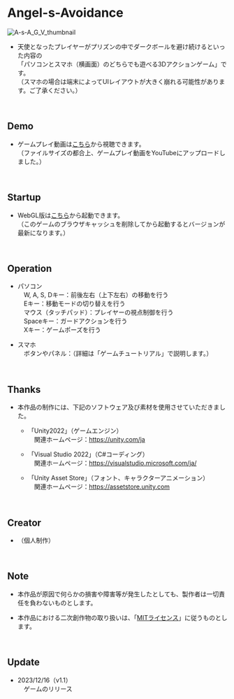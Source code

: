 # Angel-s-Avoidance

![A-s-A_G_V_thumbnail](https://user-images.githubusercontent.com/113690929/208066992-5c552630-02b9-41c3-8004-cb7b61541c3a.png)

* 天使となったプレイヤーがプリズンの中でダークボールを避け続けるといった内容の<br>
「パソコンとスマホ（横画面）のどちらでも遊べる3Dアクションゲーム」です。<br>
（スマホの場合は端末によってUIレイアウトが大きく崩れる可能性があります。ご了承ください。）
<br />

## Demo

* ゲームプレイ動画は[こちら](https://youtu.be/bsv-jhvvEcs)から視聴できます。<br>
（ファイルサイズの都合上、ゲームプレイ動画をYouTubeにアップロードしました。）
<br />

## Startup

* WebGL版は[こちら](https://lunatic-turtle.com/games/AsA/)から起動できます。<br>
（このゲームのブラウザキャッシュを削除してから起動するとバージョンが最新になります。）
<br />

## Operation

* パソコン<br>
　W, A, S, Dキー：前後左右（上下左右）の移動を行う<br>
　Eキー：移動モードの切り替えを行う<br>
　マウス（タッチパッド）：プレイヤーの視点制御を行う<br>
　Spaceキー：ガードアクションを行う<br>
　Xキー：ゲームポーズを行う

* スマホ<br>
　ボタンやパネル：（詳細は「ゲームチュートリアル」で説明します。）
<br />

## Thanks

* 本作品の制作には、下記のソフトウェア及び素材を使用させていただきました。

  * 「Unity2022」（ゲームエンジン）<br>
  　関連ホームページ：https://unity.com/ja

  * 「Visual Studio 2022」（C#コーディング）<br>
  　関連ホームページ：https://visualstudio.microsoft.com/ja/

  * 「Unity Asset Store」（フォント、キャラクターアニメーション）<br>
  　関連ホームページ：https://assetstore.unity.com
<br />

## Creator

* （個人制作）
<br />

## Note

* 本作品が原因で何らかの損害や障害等が発生したとしても、製作者は一切責任を負わないものとします。

* 本作品における二次創作物の取り扱いは、「[MITライセンス](LICENSE)」に従うものとします。
<br />

## Update

* 2023/12/16（v1.1）<br>
　ゲームのリリース
<br />
